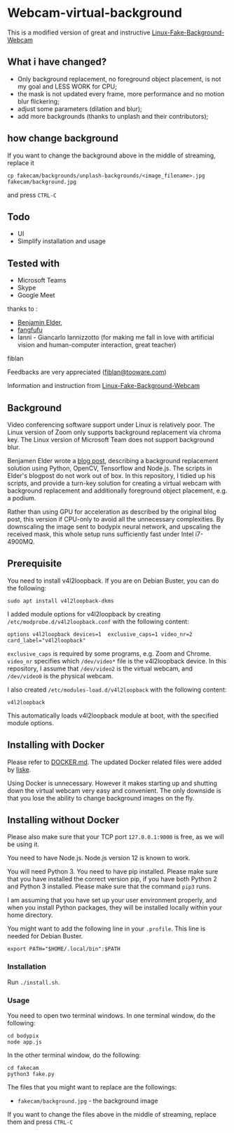# Webcam-virtual-background
This is a modified version of great and instructive [Linux-Fake-Background-Webcam](https://github.com/fangfufu/Linux-Fake-Background-Webcam)

## What i have changed?
* Only background replacement, no foreground object placement, is not my goal and LESS WORK for CPU;
* the mask is not updated every frame, more performance and no motion blur flickering;
* adjust some parameters (dilation and blur);
* add more backgrounds (thanks to unplash and their contributors);

## how change background
If you want to change the background above in the middle of streaming, replace it
```
cp fakecam/backgrounds/unplash-backgrounds/<image_filename>.jpg fakecam/background.jpg
```
and press ``CTRL-C``



## Todo
* UI
* Simplify installation and usage


## Tested with 
 * Microsoft Teams 
 * Skype
 * Google Meet

thanks to :
* [Benjamin Elder](https://elder.dev/posts/open-source-virtual-background/), 
* [fangfufu](https://github.com/fangfufu)
* Ianni - Giancarlo Iannizzotto (for making me fall in love with artificial vision and human-computer interaction, great teacher)

fiblan

Feedbacks are very appreciated (fiblan@tooware.com)

Information and instruction from [Linux-Fake-Background-Webcam](https://github.com/fangfufu/Linux-Fake-Background-Webcam)

## Background
Video conferencing software support under Linux is relatively poor. The Linux
version of Zoom only supports background replacement via chroma key. The Linux
version of Microsoft Team does not support background blur.

Benjamen Elder wrote a
[blog post](https://elder.dev/posts/open-source-virtual-background/), describing
a background replacement solution using Python, OpenCV, Tensorflow and Node.js.
The scripts in Elder's blogpost do not work out of box. In this repository, I
tidied up his scripts, and provide a turn-key solution for creating a virtual
webcam with background replacement and additionally foreground object placement,
e.g. a podium. 

Rather than using GPU for acceleration as described by the original blog post, 
this version if CPU-only to avoid all the unnecessary complexities. By 
downscaling the image sent to bodypix neural network, and upscaling the 
received mask, this whole setup runs sufficiently fast under Intel i7-4900MQ. 

## Prerequisite
You need to install v4l2loopback. If you are on Debian Buster, you can do the
following:
    
    sudo apt install v4l2loopback-dkms

I added module options for v4l2loopback by creating
``/etc/modprobe.d/v4l2loopback.conf`` with the following content:

    options v4l2loopback devices=1  exclusive_caps=1 video_nr=2 card_label="v4l2loopback"
    
``exclusive_caps`` is required by some programs, e.g. Zoom and Chrome.
``video_nr`` specifies which ``/dev/video*`` file is the v4l2loopback device.
In this repository, I assume that ``/dev/video2`` is the virtual webcam, and
``/dev/video0`` is the physical webcam.

I also created ``/etc/modules-load.d/v4l2loopback`` with the following content:
    
    v4l2loopback
    
This automatically loads v4l2loopback module at boot, with the specified module
options.

## Installing with Docker
Please refer to [DOCKER.md](DOCKER.md). The updated Docker related files were
added by [liske](https://github.com/liske).

Using Docker is unnecessary. However it makes starting up and shutting down
the virtual webcam very easy and convenient. The only downside is that you
lose the ability to change background images on the fly.

## Installing without Docker
Please also make sure that your TCP port ``127.0.0.1:9000`` is free, as we will
be using it.

You need to have Node.js. Node.js version 12 is known to work. 

You will need Python 3. You need to have pip installed. Please make sure that 
you have installed the correct version pip, if you have both Python 2 and 
Python 3 installed. Please make sure that the command ``pip3`` runs.

I am assuming that you have set up your user environment properly, and when you
install Python packages, they will be installed locally within your home
directory.

You might want to add the following line in your ``.profile``. This line is
needed for Debian Buster.

    export PATH="$HOME/.local/bin":$PATH

### Installation
Run ``./install.sh``.

### Usage
You need to open two terminal windows. In one terminal window, do the following:

    cd bodypix
    node app.js

In the other terminal window, do the following:

    cd fakecam
    python3 fake.py

The files that you might want to replace are the followings:

  - ``fakecam/background.jpg`` - the background image

If you want to change the files above in the middle of streaming, replace them
and press ``CTRL-C``
